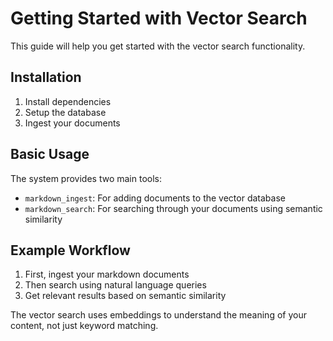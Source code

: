 # Getting Started with Vector Search

This guide will help you get started with the vector search functionality.

## Installation

1. Install dependencies
2. Setup the database
3. Ingest your documents

## Basic Usage

The system provides two main tools:
- `markdown_ingest`: For adding documents to the vector database
- `markdown_search`: For searching through your documents using semantic similarity

## Example Workflow

1. First, ingest your markdown documents
2. Then search using natural language queries
3. Get relevant results based on semantic similarity

The vector search uses embeddings to understand the meaning of your content, not just keyword matching.
